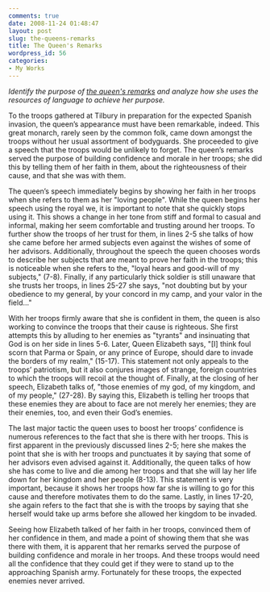 ```yaml
---
comments: true
date: 2008-11-24 01:48:47
layout: post
slug: the-queens-remarks
title: The Queen's Remarks
wordpress_id: 56
categories:
- My Works
---
```


_Identify the purpose of [the queen's remarks](http://en.wikisource.org/wiki/Speech_to_the_Troops_at_Tilbury) and analyze how she uses the resources of language to achieve her purpose._ 

To the troops gathered at Tilbury in preparation for the expected Spanish invasion, the queen’s appearance must have been remarkable, indeed. This great monarch, rarely seen by the common folk, came down amongst the troops without her usual assortment of bodyguards. She proceeded to give a speech that the troops would be unlikely to forget. The queen’s remarks served the purpose of building confidence and morale in her troops; she did this by telling them of her faith in them, about the righteousness of their cause, and that she was with them. 

The queen’s speech immediately begins by showing her faith in her troops when she refers to them as her "loving people". While the queen begins her speech using the royal we, it is important to note that she quickly stops using it. This shows a change in her tone from stiff and formal to casual and informal, making her seem comfortable and trusting around her troops. To further show the troops of her trust for them, in lines 2-5 she talks of how she came before her armed subjects even against the wishes of some of her advisors. Additionally, throughout the speech the queen chooses words to describe her subjects that are meant to prove her faith in the troops; this is noticeable when she refers to the, "loyal hears and good-will of my subjects," (7-8). Finally, if any particularly thick soldier is still unaware that she trusts her troops, in lines 25-27 she says, "not doubting but by your obedience to my general, by your concord in my camp, and your valor in the field..."

With her troops firmly aware that she is confident in them, the queen is also working to convince the troops that their cause is righteous. She first attempts this by alluding to her enemies as "tyrants" and insinuating that God is on her side in lines 5-6. Later, Queen Elizabeth says, "[I] think foul scorn that Parma or Spain, or any prince of Europe, should dare to invade the borders of my realm," (15-17). This statement not only appeals to the troops’ patriotism, but it also conjures images of strange, foreign countries to which the troops will recoil at the thought of. Finally, at the closing of her speech, Elizabeth talks of, "those enemies of my god, of my kingdom, and of my people," (27-28). By saying this, Elizabeth is telling her troops that these enemies they are about to face are not merely her enemies; they are their enemies, too, and even their God’s enemies.

The last major tactic the queen uses to boost her troops’ confidence is numerous references to the fact that she is there with her troops. This is first apparent in the previously discussed lines 2-5; here she makes the point that she is with her troops and punctuates it by saying that some of her advisors even advised against it. Additionally, the queen talks of how she has come to live and die among her troops and that she will lay her life down for her kingdom and her people (8-13). This statement is very important, because it shows her troops how far she is willing to go for this cause and therefore motivates them to do the same. Lastly, in lines 17-20, she again refers to the fact that she is with the troops by saying that she herself would take up arms before she allowed her kingdom to be invaded. 

Seeing how Elizabeth talked of her faith in her troops, convinced them of her confidence in them, and made a point of showing them that she was there with them, it is apparent that her remarks served the purpose of building confidence and morale in her troops. And these troops would need all the confidence that they could get if they were to stand up to the approaching Spanish army. Fortunately for these troops, the expected enemies never arrived.
